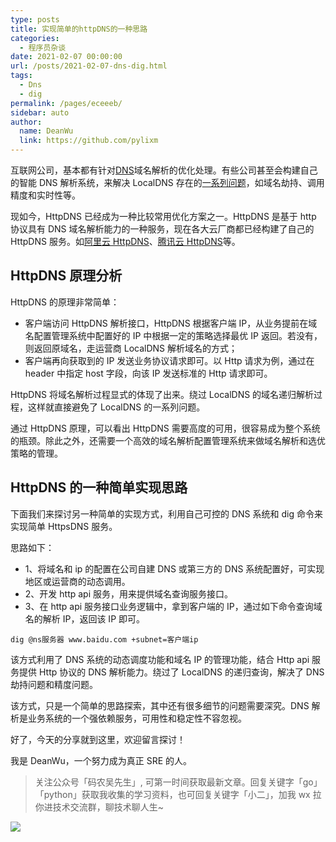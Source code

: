 ```yaml
---
type: posts
title: 实现简单的httpDNS的一种思路
categories: 
  - 程序员杂谈
date: 2021-02-07 00:00:00
url: /posts/2021-02-07-dns-dig.html
tags: 
  - Dns
  - dig
permalink: /pages/eceeeb/
sidebar: auto
author: 
  name: DeanWu
  link: https://github.com/pylixm
---
```


互联网公司，基本都有针对[DNS](https://zh.wikipedia.org/wiki/%E5%9F%9F%E5%90%8D%E7%B3%BB%E7%BB%9F "DNS")域名解析的优化处理。有些公司甚至会构建自己的智能 DNS 解析系统，来解决 LocalDNS 存在的[一系列问题](http://www.52im.net/thread-2121-1-1.html "一系列问题")，如域名劫持、调用精度和实时性等。

现如今，HttpDNS 已经成为一种比较常用优化方案之一。HttpDNS 是基于 http 协议具有 DNS 域名解析能力的一种服务，现在各大云厂商都已经构建了自己的 HttpDNS 服务。如[阿里云 HttpDNS](https://help.aliyun.com/product/30100.html "阿里云HttpDNS")、[腾讯云 HttpDNS](https://cloud.tencent.com/product/hd "腾讯云HttpDNS")等。

## HttpDNS 原理分析

HttpDNS 的原理非常简单：

- 客户端访问 HttpDNS 解析接口，HttpDNS 根据客户端 IP，从业务提前在域名配置管理系统中配置好的 IP 中根据一定的策略选择最优 IP 返回。若没有，则返回原域名，走运营商 LocalDNS 解析域名的方式；
- 客户端再向获取到的 IP 发送业务协议请求即可。以 Http 请求为例，通过在 header 中指定 host 字段，向该 IP 发送标准的 Http 请求即可。

HttpDNS 将域名解析过程显式的体现了出来。绕过 LocalDNS 的域名递归解析过程，这样就直接避免了 LocalDNS 的一系列问题。

通过 HttpDNS 原理，可以看出 HttpDNS 需要高度的可用，很容易成为整个系统的瓶颈。除此之外，还需要一个高效的域名解析配置管理系统来做域名解析和选优策略的管理。

## HttpDNS 的一种简单实现思路

下面我们来探讨另一种简单的实现方式，利用自己可控的 DNS 系统和 dig 命令来实现简单 HttpsDNS 服务。

思路如下：

- 1、将域名和 ip 的配置在公司自建 DNS 或第三方的 DNS 系统配置好，可实现地区或运营商的动态调用。
- 2、开发 http api 服务，用来提供域名查询服务接口。
- 3、在 http api 服务接口业务逻辑中，拿到客户端的 IP，通过如下命令查询域名的解析 IP，返回该 IP 即可。

```
dig @ns服务器 www.baidu.com +subnet=客户端ip
```

该方式利用了 DNS 系统的动态调度功能和域名 IP 的管理功能，结合 Http api 服务提供 Http 协议的 DNS 解析能力。绕过了 LocalDNS 的递归查询，解决了 DNS 劫持问题和精度问题。

该方式，只是一个简单的思路探索，其中还有很多细节的问题需要深究。DNS 解析是业务系统的一个强依赖服务，可用性和稳定性不容忽视。

好了，今天的分享就到这里，欢迎留言探讨！

我是 DeanWu，一个努力成为真正 SRE 的人。

> 关注公众号「码农吴先生」, 可第一时间获取最新文章。回复关键字「go」「python」获取我收集的学习资料，也可回复关键字「小二」，加我 wx 拉你进技术交流群，聊技术聊人生~

![](https://gitee.com/pylixm/picture/raw/master/2020-12-14/deanwu_wechat.png)
